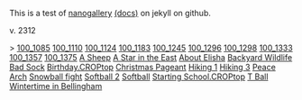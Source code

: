 <link href="http://cdn.boidem.org/js/css/nanogallery2.min.css" rel="stylesheet" type="text/css">
<link href="http://cdn.boidem.org/js/css/nanogallery2.woff.min.css" rel="stylesheet" type="text/css">
<script type="text/javascript" src="http://cdn.boidem.org/js/jquery-3.2.1.min.js"></script>
<script type="text/javascript" src="http://cdn.boidem.org/js/jquery.nanogallery2.min.js"></script>


This is a test of [nanogallery](https://nanogallery2.nanostudio.org/) [(docs)](https://nanogallery2.nanostudio.org/documentation.html#ngy2_gallery) on jekyll on github.

v. 2312

<!-- nanogallery2 -->
<div id="nanogallery2" data-nanogallery2='{
        "itemsBaseURL": "http://photos.boidem.org/2011/tn/",
        "thumbnailWidth": "200",
        "galleryDisplayMode": "rows",
        "galleryMaxRows": 1,
        "thumbnailAlignment": "center",
        "galleryMaxItems": 1
      }'>>
<a href="100_1085.med.JPG" data-ngthumb="100_1085.JPG">100_1085</a>
<a href="100_1110.med.JPG" data-ngthumb="100_1110.JPG">100_1110</a>
<a href="100_1124.med.JPG" data-ngthumb="100_1124.JPG">100_1124</a>
<a href="100_1183.med.JPG" data-ngthumb="100_1183.JPG">100_1183</a>
<a href="100_1245.med.JPG" data-ngthumb="100_1245.JPG">100_1245</a>
<a href="100_1296.med.JPG" data-ngthumb="100_1296.JPG">100_1296</a>
<a href="100_1298.med.JPG" data-ngthumb="100_1298.JPG">100_1298</a>
<a href="100_1333.med.JPG" data-ngthumb="100_1333.JPG">100_1333</a>
<a href="100_1357.med.JPG" data-ngthumb="100_1357.JPG">100_1357</a>
<a href="100_1375.med.JPG" data-ngthumb="100_1375.JPG">100_1375</a>
<a href="A Sheep.med.JPG" data-ngthumb="A Sheep.JPG">A Sheep</a>
<a href="A Star in the East.med.JPG" data-ngthumb="A Star in the East.JPG">A Star in the East</a>
<a href="About Elisha.med.JPG" data-ngthumb="About Elisha.JPG">About Elisha</a>
<a href="Backyard Wildlife.med.JPG" data-ngthumb="Backyard Wildlife.JPG">Backyard Wildlife</a>
<a href="Bad Sock.med.JPG" data-ngthumb="Bad Sock.JPG">Bad Sock</a>
<a href="Birthday.CROPtop.med.JPG" data-ngthumb="Birthday.CROPtop.JPG">Birthday.CROPtop</a>
<a href="Christmas Pageant.med.JPG" data-ngthumb="Christmas Pageant.JPG">Christmas Pageant</a>
<a href="Hiking 1.med.JPG" data-ngthumb="Hiking 1.JPG">Hiking 1</a>
<a href="Hiking 3.med.JPG" data-ngthumb="Hiking 3.JPG">Hiking 3</a>
<a href="Peace Arch.med.JPG" data-ngthumb="Peace Arch.JPG">Peace Arch</a>
<a href="Snowball fight.med.JPG" data-ngthumb="Snowball fight.JPG">Snowball fight</a>
<a href="Softball 2.med.JPG" data-ngthumb="Softball 2.JPG">Softball 2</a>
<a href="Softball.med.JPG" data-ngthumb="Softball.JPG">Softball</a>
<a href="Starting School.CROPtop.med.JPG" data-ngthumb="Starting School.CROPtop.JPG">Starting School.CROPtop</a>
<a href="T Ball.med.JPG" data-ngthumb="T Ball.JPG">T Ball</a>
<a href="Wintertime in Bellingham.med.JPG" data-ngthumb="Wintertime in Bellingham.JPG">Wintertime in Bellingham</a>
</div>
<!-- end nanogallery2 -->


